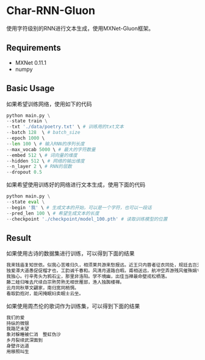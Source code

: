 # Char-RNN-Gluon
使用字符级别的RNN进行文本生成，使用MXNet-Gluon框架。

## Requirements
- MXNet 0.11.1
- numpy

## Basic Usage
如果希望训练网络，使用如下的代码

```python
python main.py \
--state train \
--txt './data/poetry.txt' \ # 训练用的txt文本
--batch 128  \ # batch_size
--epoch 1000 \ 
--len 100 \ # 输入RNN的序列长度
--max_vocab 5000 \ # 最大的字符数量
--embed 512 \ # 词向量的维度
--hidden 512 \ # 网络的输出维度
--n_layer 2 \ # RNN的层数
--dropout 0.5
```

如果希望使用训练好的网络进行文本生成，使用下面的代码

```python
python main.py \
--state eval \
--begin '我' \ # 生成文本的开始，可以是一个字符，也可以一段话
--pred_len 100 \ # 希望生成文本的长度
--checkpoint './checkpoint/model_100.pth' # 读取训练模型的位置
```

## Result
如果使用古诗的数据集进行训练，可以得到下面的结果

```python
我来钱庙复知世依。似我心苦难归久，相须莱共游来愁报远。近王只内蓉者征衣同处，规廷去岂无知径草木飘。
独爱滞大道愚促促榴才也，工韵诚千春和。风清月道路白暇。甫相送远，航冲空弄游残风催殊娟寸年。
我独心。行辛秀头为鸦石尘，那里非洛阳。学不境幽，出佳当禅最命壁戎松栖落。
藤二蛙归唯去尺续白宗熟劳熟无相世雁部，渔人独踟楼禅。
云月同秋草文翩家，南归宽同梢惆。
看取韵抱对，能闲掩眠妇卖眠士云坐。
```

如果使用周杰伦的歌词作为训练集，可以得到下面的结果

```python
我们的爱
持纵的微银　
我路茫未望
象对躲睡被仁消　整虹伪沙
乡月裂续武深面到
身壁许达道　
用移照叫生
```